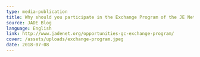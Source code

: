 ```yaml
---
type: media-publication
title: Why should you participate in the Exchange Program of the JE Network?
source: JADE Blog
language: English
link: http://www.jadenet.org/opportunities-gc-exchange-program/
cover: /assets/uploads/exchange-program.jpeg
date: 2018-07-08
---
```

